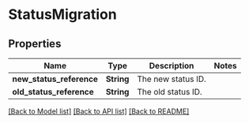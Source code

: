 # StatusMigration

## Properties

Name | Type | Description | Notes
------------ | ------------- | ------------- | -------------
**new_status_reference** | **String** | The new status ID. | 
**old_status_reference** | **String** | The old status ID. | 

[[Back to Model list]](../README.md#documentation-for-models) [[Back to API list]](../README.md#documentation-for-api-endpoints) [[Back to README]](../README.md)


